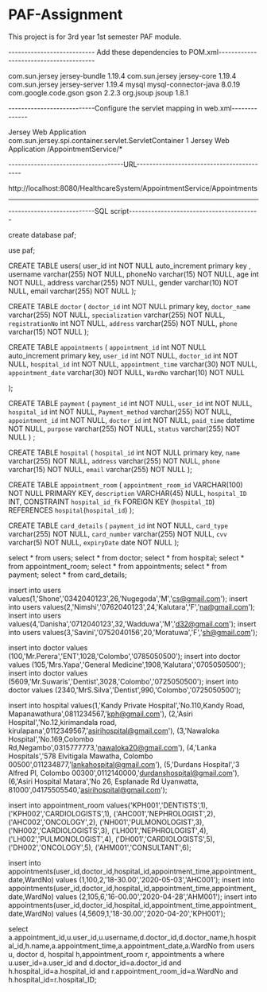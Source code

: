 # PAF-Assignment
This project is for 3rd year 1st semester PAF module.


--------------------------- Add these dependencies to POM.xml---------------------------------------

<dependency>
  <groupId>com.sun.jersey</groupId>
  <artifactId>jersey-bundle</artifactId>
  <version>1.19.4</version>
</dependency>
<dependency>
  <groupId>com.sun.jersey</groupId>
  <artifactId>jersey-core</artifactId>
  <version>1.19.4</version>
</dependency>
<dependency>
  <groupId>com.sun.jersey</groupId>
  <artifactId>jersey-server</artifactId>
  <version>1.19.4</version>
</dependency>
<dependency>
  <groupId>mysql</groupId>
  <artifactId>mysql-connector-java</artifactId>
  <version>8.0.19</version>
</dependency>
<dependency>
  <groupId>com.google.code.gson</groupId>
  <artifactId>gson</artifactId>
  <version>2.2.3</version>
</dependency>
<dependency>
  <groupId>org.jsoup</groupId>
  <artifactId>jsoup</artifactId>
  <version>1.8.1</version>
</dependency>

---------------------------Configure the servlet mapping in web.xml--------------

<servlet>
    <servlet-name>Jersey Web Application</servlet-name>
    <servlet-class>com.sun.jersey.spi.container.servlet.ServletContainer</servlet-class>
    <load-on-startup>1</load-on-startup>
</servlet>
<servlet-mapping>
    <servlet-name>Jersey Web Application</servlet-name>
    <url-pattern>/AppointmentService/*</url-pattern>
</servlet-mapping>

------------------------------------URL------------------------------------------

http://localhost:8080/HealthcareSystem/AppointmentService/Appointments

----------------------------------------------------------------------------

---------------------------SQL script-----------------------------------------


create database paf;

use paf;

CREATE TABLE users(
  user_id int NOT NULL auto_increment primary key ,
  username varchar(255) NOT NULL,
  phoneNo varchar(15) NOT NULL,
  age int NOT NULL,
  address varchar(255) NOT NULL,
  gender varchar(10) NOT NULL,
  email varchar(255) NOT NULL
  ); 
  
  CREATE TABLE `doctor` (
  `doctor_id` int NOT NULL primary key,
  `doctor_name` varchar(255) NOT NULL,
  `specialization` varchar(255) NOT NULL,
  `registrationNo` int NOT NULL,
  `address` varchar(255) NOT NULL,
  `phone` varchar(15) NOT NULL
);

CREATE TABLE `appointments` (
  `appointment_id` int NOT NULL auto_increment primary key,
  `user_id` int NOT NULL,
  `doctor_id` int NOT NULL,
  `hospital_id` int NOT NULL,
  `appointment_time` varchar(30) NOT NULL,
  `appointment_date` varchar(30) NOT NULL,
  `WardNo` varchar(10) NOT NULL

);  
  
 CREATE TABLE `payment` (
  `payment_id` int NOT NULL,
  `user_id` int NOT NULL,
  `hospital_id` int NOT NULL,
  `Payment_method` varchar(255) NOT NULL,
  `appointment_id` int NOT NULL,
  `doctor_id` int NOT NULL,
  `paid_time` datetime NOT NULL,
  `purpose` varchar(255) NOT NULL,
  `status` varchar(255) NOT NULL
) ; 
  
CREATE TABLE `hospital` (
  `hospital_id` int NOT NULL primary key,
  `name` varchar(255) NOT NULL,
  `address` varchar(255) NOT NULL,
  `phone` varchar(15) NOT NULL,
  `email` varchar(255) NOT NULL
); 
  
  CREATE TABLE `appointment_room` (
	`appointment_room_id` VARCHAR(100) NOT NULL PRIMARY KEY,
	`description` VARCHAR(45) NULL,
	`hospital_ID` INT,
	CONSTRAINT `hospital_id_fk` FOREIGN KEY (`hospital_ID`) REFERENCES `hospital`(`hospital_id`) 
    );
  
  CREATE TABLE `card_details` (
  `payment_id` int NOT NULL,
  `card_type` varchar(255) NOT NULL,
  `card_number` varchar(255) NOT NULL,
  `cvv` varchar(5) NOT NULL,
  `expiryDate` date NOT NULL
); 
  
  
 select * from users;
 select * from doctor;
 select * from hospital;
 select * from appointment_room;
 select * from appointments;
 select * from payment;
 select * from card_details;
 
insert into users values(1,'Shone','0342040123',26,'Nugegoda','M','cs@gmail.com');
insert into users values(2,'Nimshi','0762040123',24,'Kalutara','F','na@gmail.com');
insert into users values(4,'Danisha','0712040123',32,'Wadduwa','M','d32@gmail.com');
insert into users values(3,'Savini','0752040156',20,'Moratuwa','F','sh@gmail.com');

insert into doctor values (100,'Mr.Perera','ENT',1028,'Colombo','0785050500');
insert into doctor values (105,'Mrs.Yapa','General Medicine',1908,'Kalutara','0705050500');
insert into doctor values (5609,'Mr.Suwaris','Dentist',3028,'Colombo','0725050500');
insert into doctor values (2340,'MrS.Silva','Dentist',990,'Colombo','0725050500');

insert into hospital values(1,'Kandy Private Hospital','No.110,Kandy Road, Mapanawathura',0811234567,'kph@gmail.com'),
							                 (2,'Asiri Hospital','No.12,kirimandala road, kirulapana',0112349567,'asirihospital@gmail.com'),
                               (3,'Nawaloka Hospital','No.169,Colombo Rd,Negambo',0315777773,'nawaloka20@gmail.com'),
                               (4,'Lanka Hospitals','578 Elvitigala Mawatha, Colombo 00500',011234877,'lankahospital@gmail.com'),
                               (5,'Durdans Hospital','3 Alfred Pl, Colombo 00300',0112140000,'durdanshospital@gmail.com'),
                               (6,'Asiri Hospital Matara','No 26, Esplanade Rd Uyanwatta, 81000',04175505540,'asirihospital@gmail.com');
                               
insert into appointment_room values('KPH001','DENTISTS',1),
									                     ('KPH002','CARDIOLOGISTS',1),
                                       ('AHC001','NEPHROLOGIST',2),
                                       ('AHC002','ONCOLOGY',2),
                                       ('NH001','PULMONOLOGIST',3),
                                       ('NH002','CARDIOLOGISTS',3),
                                       ('LH001','NEPHROLOGIST',4),
                                       ('LH002','PULMONOLOGIST',4),
                                       ('DH001','CARDIOLOGISTS',5),
                                       ('DH002','ONCOLOGY',5),
                                       ('AHM001','CONSULTANT',6);



insert into appointments(user_id,doctor_id,hospital_id,appointment_time,appointment_date,WardNo) values (1,100,2,'18-30.00','2020-05-03','AHC001');
insert into appointments(user_id,doctor_id,hospital_id,appointment_time,appointment_date,WardNo) values (2,105,6,'16-00.00','2020-04-28','AHM001');
insert into appointments(user_id,doctor_id,hospital_id,appointment_time,appointment_date,WardNo) values (4,5609,1,'18-30.00','2020-04-20','KPH001');

select a.appointment_id,u.user_id,u.username,d.doctor_id,d.doctor_name,h.hospital_id,h.name,a.appointment_time,a.appointment_date,a.WardNo
from users u, doctor d, hospital h,appointment_room r, appointments a
where u.user_id=a.user_id and d.doctor_id=a.doctor_id and h.hospital_id=a.hospital_id and r.appointment_room_id=a.WardNo and h.hospital_id=r.hospital_ID;

